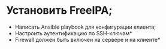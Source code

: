 # Установить FreeIPA;
* Написать Ansible playbook для конфигурации клиента;
* Настроить аутентификацию по SSH-ключам*
* Firewall должен быть включен на сервере и на клиенте*